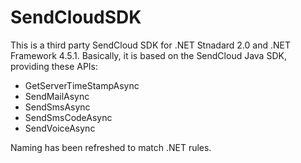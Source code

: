 # SendCloudSDK
This is a third party SendCloud SDK for .NET Stnadard 2.0 and .NET Framework 4.5.1.
Basically, it is based on the SendCloud Java SDK, providing these APIs:
* GetServerTimeStampAsync
* SendMailAsync
* SendSmsAsync
* SendSmsCodeAsync
* SendVoiceAsync

Naming has been refreshed to match .NET rules.